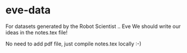 eve-data
========

For datasets generated by the Robot Scientist .. Eve
We should write our ideas in the notes.tex file!

No need to add pdf file, just compile notes.tex locally :-)
